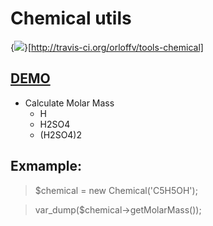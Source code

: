 # Chemical utils

{<img src="https://secure.travis-ci.org/orloffv/tools-chemical.png" />}[http://travis-ci.org/orloffv/tools-chemical]

[DEMO](http://chemical.orloffv.ru "Chemical DEMO")
---------------------------------------------------
- Calculate Molar Mass
	- H
	- H2SO4
	- (H2SO4)2
	
Exmample:
------------	
> $chemical = new Chemical('C5H5OH'); 

> var_dump($chemical->getMolarMass());
	
